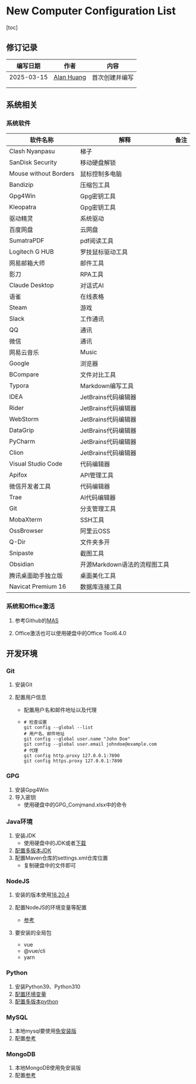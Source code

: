 # New Computer Configuration List

[toc]

## 修订记录

| 编写日期   | 作者                                    | 内容           |
| ---------- | --------------------------------------- | -------------- |
| 2025-03-15 | [Alan Huang](https://github.com/cmrhyq) | 首次创建并编写 |
|            |                                         |                |
|            |                                         |                |



## 系统相关

### 系统软件

| 软件名称              | 解释                         | 备注 |
| --------------------- | ---------------------------- | ---- |
| Clash Nyanpasu        | 梯子                         |      |
| SanDisk Security      | 移动硬盘解锁                 |      |
| Mouse without Borders | 鼠标控制多电脑               |      |
| Bandizip              | 压缩包工具                   |      |
| Gpg4Win               | Gpg密钥工具                  |      |
| Kleopatra             | Gpg密钥工具                  |      |
| 驱动精灵              | 系统驱动                     |      |
| 百度网盘              | 云网盘                       |      |
| SumatraPDF            | pdf阅读工具                  |      |
| Logitech G HUB        | 罗技鼠标驱动工具             |      |
| 网易邮箱大师          | 邮件工具                     |      |
| 影刀                  | RPA工具                      |      |
| Claude Desktop        | 对话式AI                     |      |
| 语雀                  | 在线表格                     |      |
| Steam                 | 游戏                         |      |
| Slack                 | 工作通讯                     |      |
| QQ                    | 通讯                         |      |
| 微信                  | 通讯                         |      |
| 网易云音乐            | Music                        |      |
| Google                | 浏览器                       |      |
| BCompare              | 文件对比工具                 |      |
| Typora                | Markdown编写工具             |      |
| IDEA                  | JetBrains代码编辑器          |      |
| Rider                 | JetBrains代码编辑器          |      |
| WebStorm              | JetBrains代码编辑器          |      |
| DataGrip              | JetBrains代码编辑器          |      |
| PyCharm               | JetBrains代码编辑器          |      |
| Clion                 | JetBrains代码编辑器          |      |
| Visual Studio Code    | 代码编辑器                   |      |
| Apifox                | API管理工具                  |      |
| 微信开发者工具        | 代码编辑器                   |      |
| Trae                  | AI代码编辑器                 |      |
| Git                   | 分支管理工具                 |      |
| MobaXterm             | SSH工具                      |      |
| OssBrowser            | 阿里云OSS                    |      |
| Q-Dir                 | 文件夹多开                   |      |
| Snipaste              | 截图工具                     |      |
| Obsidian              | 开源Markdown语法的流程图工具 |      |
| 腾讯桌面助手独立版    | 桌面美化工具                 |      |
| Navicat Premium 16    | 数据库连接工具               |      |

### 系统和Office激活

1. 参考Github的[MAS](https://github.com/massgravel/Microsoft-Activation-Scripts)

2. Office激活也可以使用硬盘中的Office Tool6.4.0



## 开发环境

### Git

1. 安装Git

2. 配置用户信息

   - 配置用户名和邮件地址以及代理

   - ```shell
     # 检查设置
     git config --global --list
     # 用户名、邮件地址
     git config --global user.name "John Doe"
     git config --global user.email johndoe@example.com
     # 代理
     git config http.proxy 127.0.0.1:7890
     git config https.proxy 127.0.0.1:7890
     ```

### GPG

1. 安装Gpg4Win
2. 导入密钥
   - 使用硬盘中的GPG_Comjmand.xlsx中的命令

### Java环境

1. 安装JDK
   - 使用硬盘中的JDK或者[下载](https://www.oracle.com/java/technologies/downloads/archive/)
2. [配置多版本JDK](https://blog.csdn.net/qq_33807380/article/details/135474122)
3. 配置Maven仓库的settings.xml仓库位置
   - 复制硬盘中的文件即可

### NodeJS

1. 安装的版本使用[18.20.4](https://nodejs.org/dist/)
2. 配置NodeJS的环境变量等配置
   - [参考](https://blog.csdn.net/weixin_44462773/article/details/131087728)

3. 要安装的全局包
   - vue
   - @vue/cli
   - yarn

### Python

1. 安装Python39、Python310
2. [配置环境变量](https://blog.csdn.net/qq_40584683/article/details/126954120)
3. [配置多版本python](https://blog.csdn.net/weixin_45100742/article/details/133322422)

### MySQL

1. 本地mysql要使用[免安装版](https://downloads.mysql.com/archives/community/)
2. 配置[参考](https://blog.csdn.net/qq_45344586/article/details/129286105)

### MongoDB

1. 本地MongoDB使用免安装版
2. 配置[参考](https://blog.csdn.net/qq_46092061/article/details/119811965)